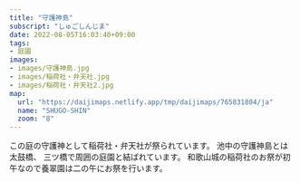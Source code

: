 ```yaml
---
title: "守護神島"
subscript: "しゅごしんじま"
date: 2022-08-05T16:03:40+09:00
tags:
- 庭園
images:
- images/守護神島.jpg
- images/稲荷社・弁天社.jpg
- images/稲荷社・弁天社2.jpg
map:
  url: "https://daijimaps.netlify.app/tmp/daijimaps/765831804/ja"
  name: "SHUGO-SHIN"
  zoom: "8"
---
```


この庭の守護神として稲荷社・弁天社が祭られています。
池中の守護神島とは太鼓橋、
三ツ橋で周囲の庭園と結ばれています。
和歌山城の稲荷社のお祭が初午なので養翠園は二の午にお祭を行います。
